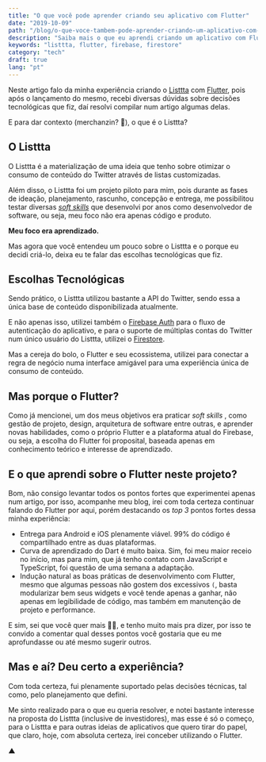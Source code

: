 ```yaml
---
title: "O que você pode aprender criando seu aplicativo com Flutter"
date: "2019-10-09"
path: "/blog/o-que-voce-tambem-pode-aprender-criando-um-aplicativo-com-flutter/"
description: "Saiba mais o que eu aprendi criando um aplicativo com Flutter."
keywords: "listtta, flutter, firebase, firestore"
category: "tech"
draft: true
lang: "pt"
---
```


Neste artigo falo da minha experiência criando o [Listtta](https://listtta.com/) com [Flutter](https://flutter.dev/), pois após o lançamento do mesmo, recebi diversas dúvidas sobre decisões tecnológicas que fiz, daí resolvi compilar num artigo algumas delas.

E para dar contexto (merchanzin? 🤣), o que é o Listtta?

## O Listtta

O Listtta é a materialização de uma ideia que tenho sobre otimizar o consumo de conteúdo do Twitter através de listas customizadas.

Além disso, o Listtta foi um projeto piloto para mim, pois durante as fases de ideação, planejamento, rascunho, concepção e entrega, me possibilitou testar diversas [_soft skills_](https://hackernoon.com/10-soft-skills-every-developer-needs-66f0cdcfd3f7) que desenvolvi por anos como desenvolvedor de software, ou seja, meu foco não era apenas código e produto.

**Meu foco era aprendizado.**

Mas agora que você entendeu um pouco sobre o Listtta e o porque eu decidi criá-lo, deixa eu te falar das escolhas tecnológicas que fiz.

## Escolhas Tecnológicas

Sendo prático, o Listtta utilizou bastante a API do Twitter, sendo essa a única base de conteúdo disponibilizada atualmente.

E não apenas isso, utilizei também o [Firebase Auth](https://firebase.google.com/docs/auth) para o fluxo de autenticação do aplicativo, e para o suporte de múltiplas contas do Twitter num único usuário do Listtta, utilizei o [Firestore](https://firebase.google.com/docs/firestore).

Mas a cereja do bolo, o Flutter e seu ecossistema, utilizei para conectar a regra de negócio numa interface amigável para uma experiência única de consumo de conteúdo.

## Mas porque o Flutter?

Como já mencionei, um dos meus objetivos era praticar _soft skills_ , como gestão de projeto, design, arquitetura de software entre outras, e aprender novas habilidades, como o próprio Flutter e a plataforma atual do Firebase, ou seja, a escolha do Flutter foi proposital, baseada apenas em conhecimento teórico e interesse de aprendizado.

## E o que aprendi sobre o Flutter neste projeto?

Bom, não consigo levantar todos os pontos fortes que experimentei apenas num artigo, por isso, acompanhe meu blog, irei com toda certeza continuar falando do Flutter por aqui, porém destacando os _top 3_ pontos fortes dessa minha experiência:

- Entrega para Android e iOS plenamente viável. 99% do código é compartilhado entre as duas plataformas.
- Curva de aprendizado do Dart é muito baixa. Sim, foi meu maior receio no início, mas para mim, que já tenho contato com JavaScript e TypeScript, foi questão de uma semana a adaptação.
- Indução natural as boas práticas de desenvolvimento com Flutter, mesmo que algumas pessoas não gostem dos excessivos `(`, basta modularizar bem seus widgets e você tende apenas a ganhar, não apenas em legibilidade de código, mas também em manutenção de projeto e performance.

E sim, sei que você quer mais 🧛‍♂️, e tenho muito mais pra dizer, por isso te convido a comentar qual desses pontos você gostaria que eu me aprofundasse ou até mesmo sugerir outros.

## Mas e aí? Deu certo a experiência?

Com toda certeza, fui plenamente suportado pelas decisões técnicas, tal como, pelo planejamento que defini.

Me sinto realizado para o que eu queria resolver, e notei bastante interesse na proposta do Listtta (inclusive de investidores), mas esse é só o começo, para o Listtta e para outras ideias de aplicativos que quero tirar do papel, que claro, hoje, com absoluta certeza, irei conceber utilizando o Flutter.

▲
